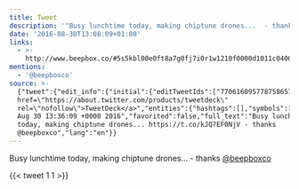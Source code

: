 ```yaml
---
title: Tweet
description: '"Busy lunchtime today, making chiptune drones...  - thanks @beepboxco"'
date: '2016-08-30T13:08:09+01:00'
links:
  - >-
    http://www.beepbox.co/#5s5kbl00e0ft8a7g0fj7i0r1w1210f0000d1011c0400h0000v0000o3210b014h4h4h4h4h4h4h4h4h4g004h4h4h4h00004i8y8y8p212FDOe8hQzpDUAc1mKdbDlURJs7R04yCe8hK3oeIy0zj417oeYzqhM8r0QSkxI3i6My0
mentions:
  - '@beepboxco'
source: >-
  {"tweet":{"edit_info":{"initial":{"editTweetIds":["770616095778758657"],"editableUntil":"2016-08-30T14:36:09.245Z","editsRemaining":"5","isEditEligible":true}},"retweeted":false,"source":"<a
  href=\"https://about.twitter.com/products/tweetdeck\"
  rel=\"nofollow\">TweetDeck</a>","entities":{"hashtags":[],"symbols":[],"user_mentions":[{"name":"BeepBox","screen_name":"beepboxco","indices":["81","91"],"id_str":"562349832","id":"562349832"}],"urls":[{"url":"https://t.co/kJQ7EF0NjV","expanded_url":"http://www.beepbox.co/#5s5kbl00e0ft8a7g0fj7i0r1w1210f0000d1011c0400h0000v0000o3210b014h4h4h4h4h4h4h4h4h4g004h4h4h4h00004i8y8y8p212FDOe8hQzpDUAc1mKdbDlURJs7R04yCe8hK3oeIy0zj417oeYzqhM8r0QSkxI3i6My0","display_url":"beepbox.co/#5s5kbl00e0ft8…","indices":["48","71"]}]},"display_text_range":["0","91"],"favorite_count":"1","id_str":"770616095778758657","truncated":false,"retweet_count":"1","id":"770616095778758657","possibly_sensitive":false,"created_at":"Tue
  Aug 30 13:36:09 +0000 2016","favorited":false,"full_text":"Busy lunchtime
  today, making chiptune drones... https://t.co/kJQ7EF0NjV - thanks
  @beepboxco","lang":"en"}}
---
```

Busy lunchtime today, making chiptune drones...  - thanks [@beepboxco](https://twitter.com/@beepboxco)
    
{{< tweet 1 1 >}}
    
